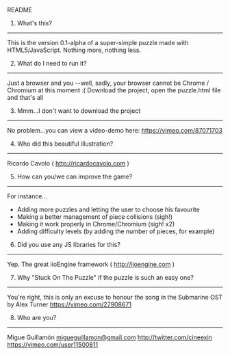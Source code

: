README

1. What's this?
---------------
This is the version 0.1-alpha of a super-simple puzzle made with HTML5/JavaScript. Nothing more, nothing less.

2. What do I need to run it?
----------------------------
Just a browser and you --well, sadly, your browser cannot be Chrome / Chromium at this moment :(
Download the project, open the puzzle.html file and that's all

3. Mmm...I don't want to download the project
---------------------------------------------
No problem...you can view a video-demo here: https://vimeo.com/87071703

4. Who did this beautiful illustration?
---------------------------------------
Ricardo Cavolo ( http://ricardocavolo.com )

5. How can you/we can improve the game?
----------------------------------------
For instance...
- Adding more puzzles and letting the user to choose his favourite
- Making a better management of piece collisions (sigh!)
- Making it work properly in Chrome/Chromium (sigh! x2)
- Adding difficulty levels (by adding the number of pieces, for example)

6. Did you use any JS libraries for this?
------------------------------------------
Yep. The great iioEngine framework ( http://iioengine.com )

7. Why "Stuck On The Puzzle" if the puzzle is such an easy one?
---------------------------------------------------------------
You're right, this is only an excuse to honour the song in the Submarine OST by Alex Turner
https://vimeo.com/27908671

8. Who are you?
---------------
Migue Guillamón
migueguillamon@gmail.com
http://twitter.com/cineexin
https://vimeo.com/user11500811
